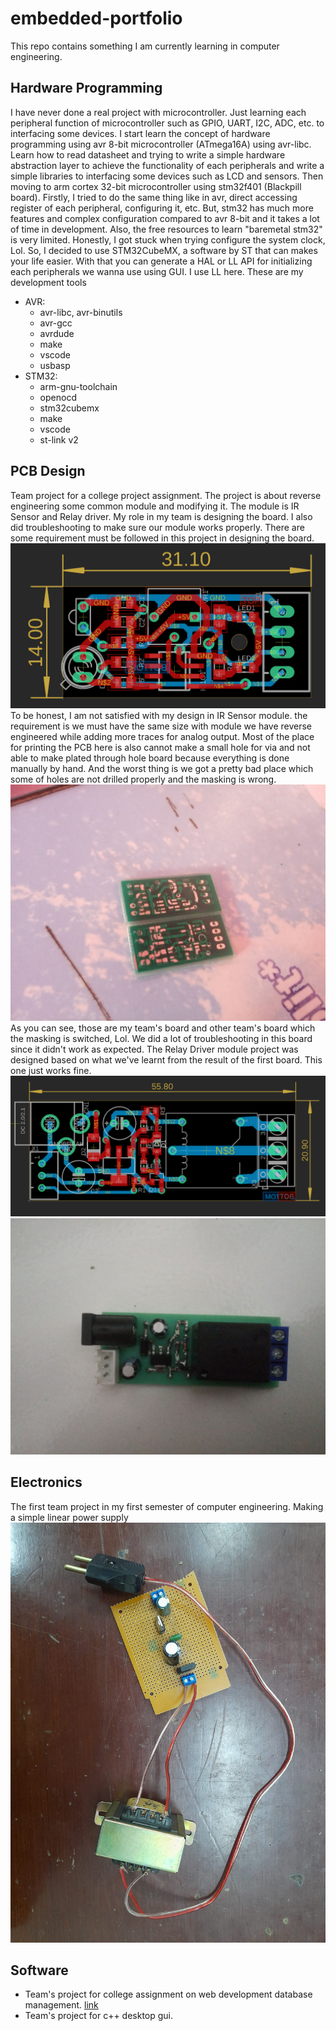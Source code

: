 # embedded-portfolio
This repo contains something I am currently learning in computer engineering.

## Hardware Programming
I have never done a real project with microcontroller. Just learning each peripheral function of microcontroller such as GPIO, UART, I2C, ADC, etc. to interfacing some devices. I start learn the concept of hardware programming using avr 8-bit microcontroller (ATmega16A) using avr-libc. Learn how to read datasheet and trying to write a simple hardware abstraction layer to achieve the functionality of each peripherals and write a simple libraries to interfacing some devices such as LCD and sensors. Then moving to arm cortex 32-bit microcontroller using stm32f401 (Blackpill board). Firstly, I tried to do the same thing like in avr, direct accessing register of each peripheral, configuring it, etc. But, stm32 has much more features and complex configuration compared to avr 8-bit and it takes a lot of time in development. Also, the free resources to learn "baremetal stm32" is very limited. Honestly, I got stuck when trying configure the system clock, Lol. So, I decided to use STM32CubeMX, a software by ST that can makes your life easier. With that you can generate a HAL or LL API for initializing each peripherals we wanna use using GUI. I use LL here.
These are my development tools
- AVR:
  - avr-libc, avr-binutils
  - avr-gcc
  - avrdude
  - make
  - vscode
  - usbasp
- STM32:
  - arm-gnu-toolchain
  - openocd
  - stm32cubemx
  - make
  - vscode
  - st-link v2

## PCB Design
Team project for a college project assignment. The project is about reverse engineering some common module and modifying it. The module is IR Sensor and Relay driver. My role in my team is designing the board. I also did troubleshooting to make sure our module works properly. There are some requirement must be followed in this project in designing the board. ![img1](signalconditioning.png) To be honest, I am not satisfied with my design in IR Sensor module. the requirement is we must have the same size with module we have reverse engineered while adding more traces for analog output. Most of the place for printing the PCB here is also cannot make a small hole for via and not able to make plated through hole board because everything is done manually by hand. And the worst thing is we got a pretty bad place which some of holes are not drilled properly and the masking is wrong. ![img2](board.jpg) As you can see, those are my team's board and other team's board which the masking is switched, Lol. We did a lot of troubleshooting in this board since it didn't work as expected. The Relay Driver module project was designed based on what we've learnt from the result of the first board. This one just works fine. ![img3](relaydriver.png) ![img3](relayboard.jpg)

## Electronics
The first team project in my first semester of computer engineering. Making a simple linear power supply
![img3](psu.jpeg)

## Software
- Team's project for college assignment on web development database management. [link](github.com/iorvrse/penjadwalan)
- Team's project for c++ desktop gui.
